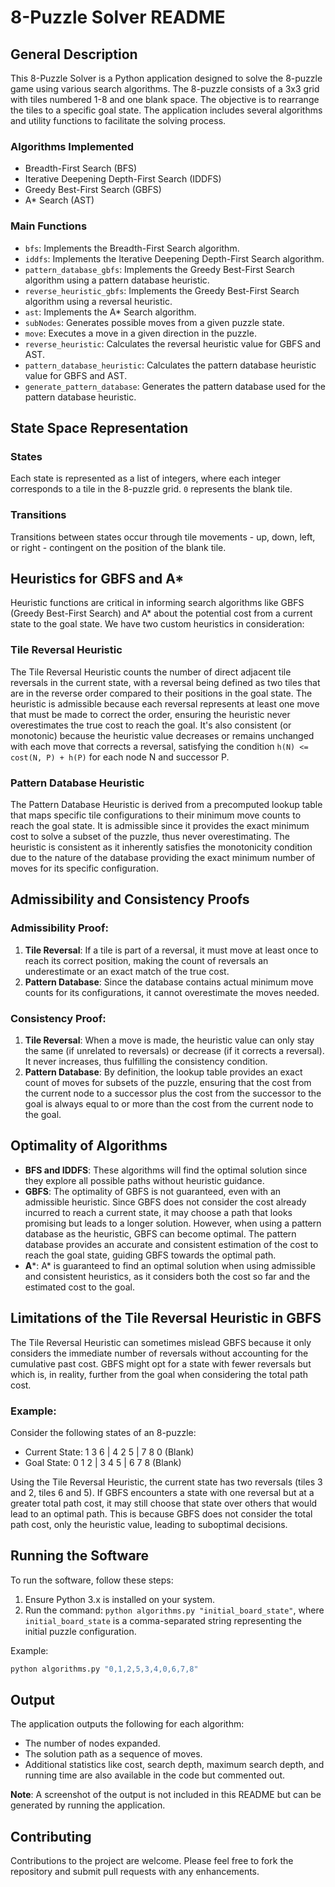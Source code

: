 # 8-Puzzle Solver README

## General Description

This 8-Puzzle Solver is a Python application designed to solve the 8-puzzle game using various search algorithms. The 8-puzzle consists of a 3x3 grid with tiles numbered 1-8 and one blank space. The objective is to rearrange the tiles to a specific goal state. The application includes several algorithms and utility functions to facilitate the solving process.

### Algorithms Implemented
- Breadth-First Search (BFS)
- Iterative Deepening Depth-First Search (IDDFS)
- Greedy Best-First Search (GBFS)
- A* Search (AST)

### Main Functions
- `bfs`: Implements the Breadth-First Search algorithm.
- `iddfs`: Implements the Iterative Deepening Depth-First Search algorithm.
- `pattern_database_gbfs`: Implements the Greedy Best-First Search algorithm using a pattern database heuristic.
- `reverse_heuristic_gbfs`: Implements the Greedy Best-First Search algorithm using a reversal heuristic.
- `ast`: Implements the A* Search algorithm.
- `subNodes`: Generates possible moves from a given puzzle state.
- `move`: Executes a move in a given direction in the puzzle.
- `reverse_heuristic`: Calculates the reversal heuristic value for GBFS and AST.
- `pattern_database_heuristic`: Calculates the pattern database heuristic value for GBFS and AST.
- `generate_pattern_database`: Generates the pattern database used for the pattern database heuristic.

## State Space Representation

### States
Each state is represented as a list of integers, where each integer corresponds to a tile in the 8-puzzle grid. `0` represents the blank tile.

### Transitions
Transitions between states occur through tile movements - up, down, left, or right - contingent on the position of the blank tile.

## Heuristics for GBFS and A*

Heuristic functions are critical in informing search algorithms like GBFS (Greedy Best-First Search) and A* about the potential cost from a current state to the goal state. We have two custom heuristics in consideration:

### Tile Reversal Heuristic
The Tile Reversal Heuristic counts the number of direct adjacent tile reversals in the current state, with a reversal being defined as two tiles that are in the reverse order compared to their positions in the goal state. The heuristic is admissible because each reversal represents at least one move that must be made to correct the order, ensuring the heuristic never overestimates the true cost to reach the goal. It's also consistent (or monotonic) because the heuristic value decreases or remains unchanged with each move that corrects a reversal, satisfying the condition `h(N) <= cost(N, P) + h(P)` for each node N and successor P.

### Pattern Database Heuristic
The Pattern Database Heuristic is derived from a precomputed lookup table that maps specific tile configurations to their minimum move counts to reach the goal state. It is admissible since it provides the exact minimum cost to solve a subset of the puzzle, thus never overestimating. The heuristic is consistent as it inherently satisfies the monotonicity condition due to the nature of the database providing the exact minimum number of moves for its specific configuration.

## Admissibility and Consistency Proofs

### Admissibility Proof:
1. **Tile Reversal**: If a tile is part of a reversal, it must move at least once to reach its correct position, making the count of reversals an underestimate or an exact match of the true cost.
2. **Pattern Database**: Since the database contains actual minimum move counts for its configurations, it cannot overestimate the moves needed.

### Consistency Proof:
1. **Tile Reversal**: When a move is made, the heuristic value can only stay the same (if unrelated to reversals) or decrease (if it corrects a reversal). It never increases, thus fulfilling the consistency condition.
2. **Pattern Database**: By definition, the lookup table provides an exact count of moves for subsets of the puzzle, ensuring that the cost from the current node to a successor plus the cost from the successor to the goal is always equal to or more than the cost from the current node to the goal.

## Optimality of Algorithms

- **BFS and IDDFS**: These algorithms will find the optimal solution since they explore all possible paths without heuristic guidance.
- **GBFS**: The optimality of GBFS is not guaranteed, even with an admissible heuristic. Since GBFS does not consider the cost already incurred to reach a current state, it may choose a path that looks promising but leads to a longer solution. However, when using a pattern database as the heuristic, GBFS can become optimal. The pattern database provides an accurate and consistent estimation of the cost to reach the goal state, guiding GBFS towards the optimal path.
- **A***: A* is guaranteed to find an optimal solution when using admissible and consistent heuristics, as it considers both the cost so far and the estimated cost to the goal.

## Limitations of the Tile Reversal Heuristic in GBFS

The Tile Reversal Heuristic can sometimes mislead GBFS because it only considers the immediate number of reversals without accounting for the cumulative past cost. GBFS might opt for a state with fewer reversals but which is, in reality, further from the goal when considering the total path cost.

### Example:
Consider the following states of an 8-puzzle:

- Current State: 1 3 6 | 4 2 5 | 7 8 0 (Blank)
- Goal State: 0 1 2 | 3 4 5 | 6 7 8 (Blank)

Using the Tile Reversal Heuristic, the current state has two reversals (tiles 3 and 2, tiles 6 and 5). If GBFS encounters a state with one reversal but at a greater total path cost, it may still choose that state over others that would lead to an optimal path. This is because GBFS does not consider the total path cost, only the heuristic value, leading to suboptimal decisions.

## Running the Software

To run the software, follow these steps:
1. Ensure Python 3.x is installed on your system.
2. Run the command: `python algorithms.py "initial_board_state"`, where `initial_board_state` is a comma-separated string representing the initial puzzle configuration.

Example:
```bash
python algorithms.py "0,1,2,5,3,4,0,6,7,8"
```

## Output

The application outputs the following for each algorithm:
- The number of nodes expanded.
- The solution path as a sequence of moves.
- Additional statistics like cost, search depth, maximum search depth, and running time are also available in the code but commented out.

**Note**: A screenshot of the output is not included in this README but can be generated by running the application.

## Contributing

Contributions to the project are welcome. Please feel free to fork the repository and submit pull requests with any enhancements.
